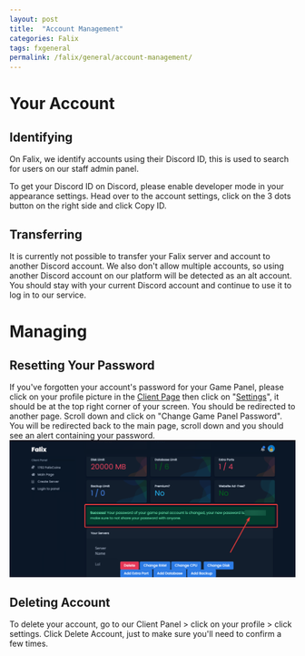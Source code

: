 ```yaml
---
layout: post
title:  "Account Management"
categories: Falix
tags: fxgeneral
permalink: /falix/general/account-management/
---
```

# Your Account
## Identifying
On Falix, we identify accounts using their Discord ID, this is used to search for users on our staff admin panel.

To get your Discord ID on Discord, please enable developer mode in your appearance settings. Head over to the account settings, click on the 3 dots button on the right side and click Copy ID.

## Transferring
It is currently not possible to transfer your Falix server and account to another Discord account. We also don't allow multiple accounts, so using another Discord account on our platform will be detected as an alt account. You should stay with your current Discord account and continue to use it to log in to our service.

# Managing
## Resetting Your Password
If you've forgotten your account's password for your Game Panel, please click on your profile picture in the [Client Page](client.falixnodes.net/) then click on "[Settings](https://client.falixnodes.net/profile/settings)", it should be at the top right corner of your screen. You should be redirected to another page. Scroll down and click on "Change Game Panel Password". You will be redirected back to the main page, scroll down and you should see an alert containing your password.
![image](../../../assets/images/posts/falix/account-management/password-alert-box.png)

## Deleting Account
To delete your account, go to our Client Panel > click on your profile > click settings. Click Delete Account, just to make sure you'll need to confirm a few times.
